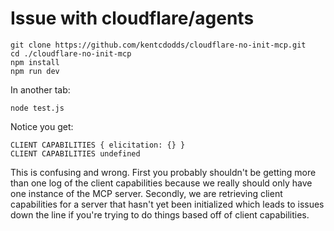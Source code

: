 # Issue with cloudflare/agents

```
git clone https://github.com/kentcdodds/cloudflare-no-init-mcp.git
cd ./cloudflare-no-init-mcp
npm install
npm run dev
```

In another tab:

```
node test.js
```

Notice you get:

```
CLIENT CAPABILITIES { elicitation: {} }
CLIENT CAPABILITIES undefined
```

This is confusing and wrong. First you probably shouldn't be getting more than one log of the client capabilities because we really should only have one instance of the MCP server. Secondly, we are retrieving client capabilities for a server that hasn't yet been initialized which leads to issues down the line if you're trying to do things based off of client capabilities.